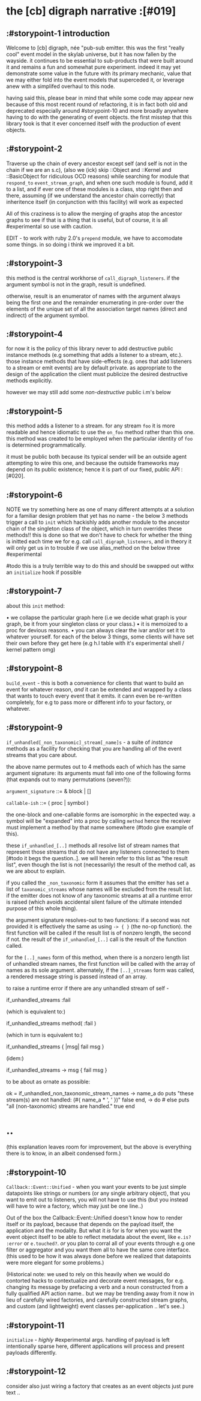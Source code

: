 # the [cb] digraph narrative :[#019]

## :#storypoint-1  introduction

Welcome to [cb] digraph, née "pub-sub emitter. this was the first "really cool" event model in
the skylab universe, but it has now fallen by the wayside. it continues to be
essential to sub-products that were built around it and remains a fun
and somewhat pure experiment. indeed it may yet demonstrate some value in the
future with its primary mechanic, value that we may either fold into the event
models that superceded it, or leverage anew with a simplifed overhaul to
this node.

having said this, please bear in mind that while some code may appear new
because of this most recent round of refactoring, it is in fact both old
and deprecated especially around #storypoint-10 and more broadly anywhere
having to do with the generating of event objects. the first misstep that
this library took is that it ever concerned itself with the production of
event objects.


## :#storypoint-2

Traverse up the chain of every ancestor except self (and self is not in the
chain if we are an s.c), (also we (ick) skip ::Object and ::Kernel and
::BasicObject for ridiculous OCD reasons) while searching for module that
`respond_to` `event_stream_graph`, and when one such module is found, add it
to a list, and if ever one of these modules is a class, stop right then and
there, assuming (if we understand the ancestor chain correctly) that
inheritence itself (in conjunction with this facility) will work as expected

All of this craziness is to allow the merging of graphs atop the ancestor
graphs to see if that is a thing that is useful, but of course, it is all
#experimental so use with caution.

EDIT - to work with ruby 2.0's `prepend` module, we have to accomodate some
things. in so doing i think we improved it a bit.


## :#storypoint-3

this method is the central workhorse of `call_digraph_listeners`. if the argument symbol is not
in the graph, result is undefined.

otherwise, result is an enumerator of names with the argument always being the
first one and the remainder enumerating in pre-order over the elements of the
unique set of all the association target names (direct and indirect) of the
argument symbol.


## :#storypoint-4

for now it is the policy of this library never to add destructive public
instance methods (e.g something that adds a listener to a stream, etc.). those
instance methods that have side-effects (e.g. ones that add listeners to a
stream or emit events) are by default private. as appropriate to the design
of the application the client must publicize the desired destructive methods
explicitly.

however we may still add some *non-destructive* public i.m's below


## :#storypoint-5

this method adds a listener to a stream. for any stream `foo` it is more
readable and hence idiomatic to use the `on_foo` method rather than this one.
this method was created to be employed when the particular identity of `foo`
is determined programmatically.

it must be public both because its typical sender will be an outside agent
attempting to wire this one, and because the outside frameworks may depend on
its public existence; hence it is part of our fixed, public API :[#020].


## :#storypoint-6

NOTE we try something here as one of many different attempts at a solution for
a familiar design problem that yet has no name - the below 3 methods trigger a
call to `init` which hackishly adds another module to the ancestor chain of
the singleton class of the object, which in turn overrides these methods!!
this is done so that we don't have to check for whether the thing is initted
each time we for e.g. call `call_digraph_listeners`, and in theory it will only get us in to
trouble if we use alias_method on the below three #experimental

#todo this is a truly terrible way to do this and should be swapped out withx
 an `initialize` hook if possible


## :#storypoint-7

about this `init` method:

• we collapse the particular graph here (i.e we decide what graph is
  your graph, be it from your singleton class or your class.)
• it is memoized to a proc for devious reasons.
• you can always clear the ivar and/or set it to whatever yourself.
  for each of the below 3 things, some clients will have set their
  own before they get here (e.g h.l table with it's experimental
  shell / kernel pattern omg)


## :#storypoint-8

`build_event` - this is both a convenience for clients that want to
build an event for whatever reason, *and* it can be extended and
wrapped by a class that wants to touch every event that it emits.
it cann even be re-written completely, for e.g to pass more or different
info to your factory, or whatever.


## :#storypoint-9

`if_unhandled[_non_taxonomic]_stream[_name]s` - a suite of *instance* methods
as a facility for checking that you are handling all of the event streams that
you care about.

the above name permutes out to 4 methods each of which has the same argument
signature: its arguments must fall into one of the following forms (that
expands out to many permutations (seven?)):

`argument_signature` ::= & block
                     | <callable-ish> [<callable-ish>]

`callable-ish` ::= ( proc | symbol )

the one-block and one-callable forms are isomorphic in the expected way.
a symbol will be "expanded" into a proc by calling `method` hence the receiver
must implement a method by that name somewhere (#todo give example of this).

these `if_unhandled_[..]` methods all resolve list of stream names that
represent those streams that do not have any listeners connected to them
[#todo it begs the question..]. we will herein refer to this list as
"the result list", even though the list is not (necessarily) the result of the
method call, as we are about to explain.

if you called the `_non_taxonomic` form it assumes that the emitter has set a
list of `taxonomic_streams` whose names will be excluded from the result list.
if the emitter does not know of any taxonomic streams at all a runtime error
is raised (which avoids accidental silent failure of the ultimate intended
purpose of this whole thing).

the argument signature resolves-out to two functions: if a second
<callable-ish> was not provided it is effectively the same as using `-> { }`
(the no-op function). the first function will be called if the result list is
of nonzero length, the second if not. the result of the `if_unhandled_[..]`
call is the result of the function called.

for the `[..]_names` form of this method, when there is a nonzero length list
of unhandled stream names, the first function will be called with the array
of names as its sole argument. alternately, if the `[..]_streams` form was
called, a rendered message string is passed instead of an array.

to raise a runtime error if there are any unhandled stream of self -

  if_unhandled_streams :fail

(which is equivalent to:)

  if_unhandled_streams method( :fail )

(which in turn is equivalent to:)

  if_unhandled_streams { |msg| fail msg }

(idem:)

  if_unhandled_streams -> msg { fail msg }

to be about as ornate as possible:

  ok = if_unhandled_non_taxonomic_stream_names -> name_a do
    puts "these stream(s) are not handled: (#{ name_a * ', ' })"
    false
  end, -> do  # else
    puts "all (non-taxonomic) streams are handled."
    true
  end
  # ..

(this explanation leaves room for improvement, but the above is
everything there is to know, in an albeit condensed form.)


## :#storypoint-10

`Callback::Event::Unified` - when you want your events to be just simple
datapoints like strings or numbers (or any single arbitrary object),
that you want to emit out to listeners, you will not have to use this
(but you instead will have to wire a factory, which may just be one line..)

Out of the box the Callback::Event::Unified doesn't know how to render
itself or its payload, because that depends on the payload itself,
the application and the modality. But what it *is* for is for when
you want the event object itself to be able to reflect metadata
about the event, like `e.is? :error` or `e.touched?`. *or* you plan
to corral all of your events through e.g one filter or aggregator
and you want them all to have the same core interface. (this used to
be how it was always done before we realized that datapoints were
more elegant for some problems.)

(Historical note: we used to rely on this heavily when we would do
contorted hacks to contextualize and decorate event messages, for e.g.
changing its message by prefacing a verb and a noun constructed from
a fully qualified API action name.. but we may be trending away from
it now in lieu of carefully wired factories, and carefully constructed
stream graphs, and custom (and lightweight) event classes per-application
.. let's see..)


## :#storypoint-11

`initialize` - *highly* #experimental args. handling of payload is left
intentionally sparse here, different applications will process and
present payloads differently.


## :#storypoint-12

consider also just wiring a factory that creates as an event objects just
pure text ..
